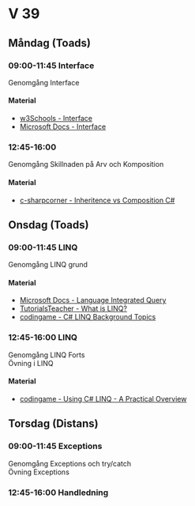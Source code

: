 # V 39

## Måndag (Toads)

### 09:00-11:45 Interface

Genomgång Interface

#### Material

* [w3Schools - Interface](https://www.w3schools.com/cs/cs_interface.php)
* [Microsoft Docs - Interface](https://docs.microsoft.com/en-us/dotnet/csharp/language-reference/keywords/interface)
  
### 12:45-16:00

Genomgång Skillnaden på Arv och Komposition

#### Material

* [c-sharpcorner - Inheritence vs Composition C#](https://www.c-sharpcorner.com/UploadFile/ff2f08/inheritance-vs-composition/)

## Onsdag (Toads)

### 09:00-11:45 LINQ

Genomgång LINQ grund

#### Material

* [Microsoft Docs - Language Integrated Query](https://docs.microsoft.com/en-us/dotnet/csharp/programming-guide/concepts/linq/)
* [TutorialsTeacher - What is LINQ?](https://www.tutorialsteacher.com/linq/what-is-linq)
* [codingame - C# LINQ Background Topics](https://tech.io/playgrounds/345/c-linq-background-topics/welcome)

### 12:45-16:00 LINQ

Genomgång LINQ Forts </br>
Övning i LINQ

#### Material

* [codingame - Using C# LINQ - A Practical Overview](https://www.codingame.com/playgrounds/213/using-c-linq---a-practical-overview/welcome)

## Torsdag (Distans)

### 09:00-11:45 Exceptions

Genomgång Exceptions och try/catch</br>
Övning Exceptions

### 12:45-16:00 Handledning
